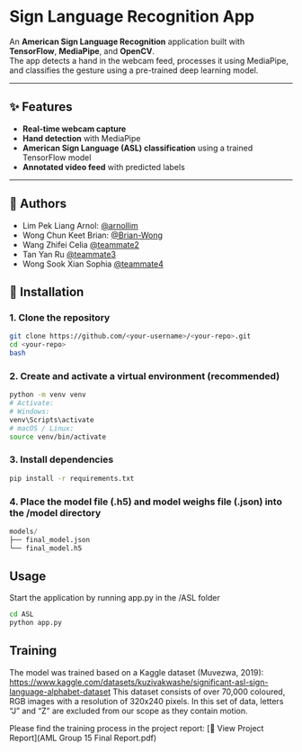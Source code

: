 # Sign Language Recognition App

An **American Sign Language Recognition** application built with **TensorFlow**, **MediaPipe**, and **OpenCV**.  
The app detects a hand in the webcam feed, processes it using MediaPipe, and classifies the gesture using a pre-trained deep learning model.

---

## ✨ Features

-  **Real-time webcam capture**
-  **Hand detection** with MediaPipe
-  **American Sign Language (ASL) classification** using a trained TensorFlow model
-  **Annotated video feed** with predicted labels
---

## 👥 Authors

- Lim Pek Liang Arnol: [@arnollim](https://github.com/arnollim)
- Wong Chun Keet Brian: [@Brian-Wong](https://github.com/Brian-Wong)
- Wang Zhifei Celia [@teammate2](https://github.com/teammate2)
- Tan Yan Ru [@teammate3](https://github.com/teammate3)
- Wong Sook Xian Sophia [@teammate4](https://github.com/teammate4)

## 🚀 Installation

### 1. Clone the repository
```bash
git clone https://github.com/<your-username>/<your-repo>.git
cd <your-repo>
bash
```

### 2. Create and activate a virtual environment (recommended)
```bash
python -m venv venv
# Activate:
# Windows:
venv\Scripts\activate
# macOS / Linux:
source venv/bin/activate
```
### 3. Install dependencies
```bash
pip install -r requirements.txt
```

### 4. Place the model file (.h5) and model weighs file (.json) into the /model directory
```sql
models/
├── final_model.json
└── final_model.h5
```

## Usage

Start the application by running app.py in the /ASL folder
```bash
cd ASL
python app.py
```
## Training
The model was trained based on a Kaggle dataset (Muvezwa, 2019):
https://www.kaggle.com/datasets/kuzivakwashe/significant-asl-sign-language-alphabet-dataset
This dataset consists of over 70,000 coloured, RGB images with a resolution of 320x240 pixels. In this set of data, letters “J” and “Z” are excluded from our scope as they contain motion.

Please find the training process in the project report:
[📄 View Project Report](AML Group 15 Final Report.pdf)